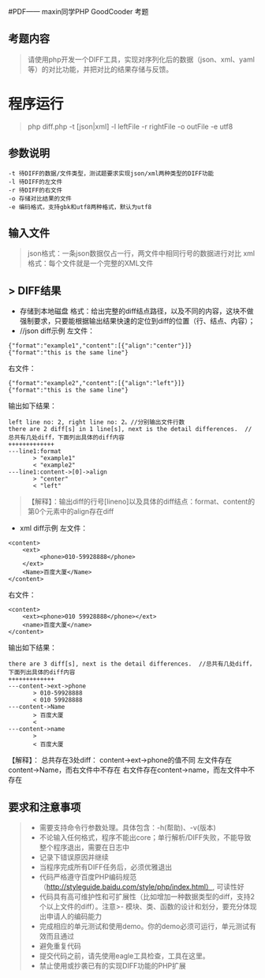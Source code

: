 
#PDF—— maxin同学PHP GoodCooder 考题
## 考题内容
> 请使用php开发一个DIFF工具，实现对序列化后的数据（json、xml、yaml等）的对比功能，并把对比的结果存储与反馈。

# 程序运行

> php diff.php -t [json|xml] -l leftFile -r rightFile -o outFile -e utf8

## 参数说明

~~~
-t 待DIFF的数据/文件类型，测试题要求实现json/xml两种类型的DIFF功能
-l 待DIFF的左文件
-r 待DIFF的右文件
-o 存储对比结果的文件
-e 编码格式，支持gbk和utf8两种格式，默认为utf8
~~~
## 输入文件
> json格式：一条json数据仅占一行，两文件中相同行号的数据进行对比
> xml格式：每个文件就是一个完整的XML文件

## > DIFF结果
	
* 存储到本地磁盘
格式：给出完整的diff结点路径，以及不同的内容，这块不做强制要求，只要能根据输出结果快速的定位到diff的位置（行、结点、内容）；
* //json diff示例
左文件：
~~~
{"format":"example1","content":[{"align":"center"}]}
{"format":"this is the same line"}
~~~
右文件：
~~~
{"format":"example2","content":[{"align":"left"}]}
{"format":"this is the same line"}
 ~~~
输出如下结果：
~~~
left line no: 2, right line no: 2。//分别输出文件行数
there are 2 diff[s] in 1 line[s], next is the detail differences.  //总共有几处diff，下面列出具体的diff内容
+++++++++++++
---line1:format
       > "example1"
       < "example2"
---line1:content->[0]->align
       > "center"
       < "left"
~~~
> 【解释】：输出diff的行号[lineno]以及具体的diff结点：format、content的第0个元素中的align存在diff
* xml diff示例
左文件：
```
<content>
    <ext>
         <phone>010-59928888</phone>
    </ext>
    <Name>百度大厦</Name>
</content>
```
右文件：
```
<content>
    <ext><phone>010 59928888</phone></ext>
    <name>百度大厦</name>
</content>
 ```
输出如下结果：
```
there are 3 diff[s], next is the detail differences.  //总共有几处diff，下面列出具体的diff内容
+++++++++++++
---content->ext->phone
       > 010-59928888
       < 010 59928888
---content->Name
       > 百度大厦
       < 
---content->name
       > 
       < 百度大厦
```
 【解释】：
总共存在3处diff：
content->ext->phone的值不同
左文件存在content->Name，而右文件中不存在
右文件存在content->name，而左文件中不存在


## 要求和注意事项

>- 需要支持命令行参数处理。具体包含：-h(帮助)、-v(版本)
>- 不论输入任何格式，程序不能出core；单行解析/DIFF失败，不能导致整个程序退出，需要在日志中
>- 记录下错误原因并继续
>- 当程序完成所有DIFF任务后，必须优雅退出
>- 代码严格遵守百度PHP编码规范（http://styleguide.baidu.com/style/php/index.html）, 可读性好
>- 代码具有高可维护性和可扩展性（比如增加一种数据类型的diff，支持2个以上文件的diff）。注意>- 模块、类、函数的设计和划分，要充分体现出申请人的编码能力
>- 完成相应的单元测试和使用demo。你的demo必须可运行，单元测试有效而且通过
>- 避免重复代码
>- 提交代码之前，请先使用eagle工具检查，工具在这里。
>- 禁止使用或抄袭已有的实现DIFF功能的PHP扩展
